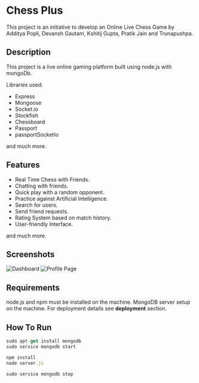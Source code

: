 Chess Plus
==========

This project is an initiative to develop an Online Live Chess Game by Additya Popli, Devansh Gautam, Kshitij Gupta, Pratik Jain and Trunapushpa.


Description
-----------

This project is a live online gaming platform built using node.js with mongoDb.

Libraries used:
-	Express
-	Mongoose
-	Socket.io
-   Stockfish
-	Chessboard
-	Passport
-	passportSocketIo

and much more.


Features
--------

-	Real Time Chess with Friends.
-	Chatting with friends.
-	Quick play with a random opponent.
-	Practice against Artificial Intelligence.
-	Search for users.
-	Send friend requests.
-	Rating System based on match history.
-	User-friendly Interface.

and much more.


Screenshots
-----------

![Dashboard](https://raw.githubusercontent.com/kshitij98/Chess-Plus/master/public/images/screenshots/dashboard.png)
![Profile Page](https://raw.githubusercontent.com/kshitij98/Chess-Plus/master/public/images/screenshots/profile.png)

Requirements
------------

node.js and npm must be installed on the machine. MongoDB server setup on the machine. For deployment details see **deployment**
section.


How To Run
----------

```javascript
sudo apt-get install mongodb
sudo service mongodb start

npm install
node server.js

sudo service mongodb stop
```
